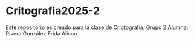 # Critografia2025-2
Este repositorio es creado para la clase de Criptografía, Grupo 2
Alumna: Rivera González Frida Alison
